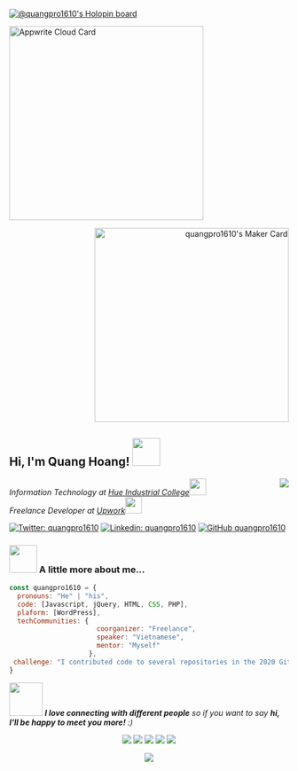 [![@quangpro1610's Holopin board](https://holopin.io/api/user/board?user=quangpro1610)](https://holopin.io/@quangpro1610)
<p align="left">
<a href="https://cloud.appwrite.io/card/64362296e24b0be49933">
	<img width="350" src="https://cloud.appwrite.io/v1/cards/cloud?userId=64362296e24b0be49933" alt="Appwrite Cloud Card" />
</a>
</p>
<p align="right">
<a href="https://makers.appwrite.io/quangpro1610">
    <img src="https://appwrite.io/cards/makers/quangpro1610" alt="quangpro1610's Maker Card" width="350"/>
</a>
</p>
<h2> Hi, I'm Quang Hoang! <img src="https://media.giphy.com/media/mGcNjsfWAjY5AEZNw6/giphy.gif" width="50"></h2>
<img align='right' src="https://i.imgur.com/m5Ie4P7.gif">
<p><em>Information Technology at <a href="http://hueic.edu.vn/en-us/hueic.aspx" target="_blank">Hue Industrial College</a><img src="https://media.giphy.com/media/fYSnHlufseco8Fh93Z/giphy.gif" width="30"></br>Freelance Developer at <a href="https://www.upwork.com/freelancers/~0122c06233c4053bf1" target="_blank">Upwork</a><img src="https://media.giphy.com/media/WUlplcMpOCEmTGBtBW/giphy.gif" width="30"> 
</em></p>

[![Twitter: quangpro1610](https://img.shields.io/twitter/follow/quangpro1610?style=social)](https://twitter.com/quangpro1610)
[![Linkedin: quangpro1610](https://img.shields.io/badge/-quangpro1610-blue?style=flat-square&logo=Linkedin&logoColor=white&link=https://www.linkedin.com/in/quangpro1610/)](https://www.linkedin.com/in/quangpro1610/)
[![GitHub quangpro1610](https://img.shields.io/github/followers/quangpro1610?label=follow&style=social)](https://github.com/quangpro1610)


### <img src="https://media.giphy.com/media/VgCDAzcKvsR6OM0uWg/giphy.gif" width="50"> A little more about me...  

```javascript
const quangpro1610 = {
  pronouns: "He" | "his",
  code: [Javascript, jQuery, HTML, CSS, PHP],
  plaform: [WordPress],
  techCommunities: {
                      coorganizer: "Freelance",
                      speaker: "Vietnamese",
                      mentor: "Myself"
                    },
 challenge: "I contributed code to several repositories in the 2020 GitHub Archive Program."
}
```

<img src="https://media.giphy.com/media/LnQjpWaON8nhr21vNW/giphy.gif" width="60"> <em><b>I love connecting with different people</b> so if you want to say <b>hi, I'll be happy to meet you more!</b> :)</em>

<p align="center">
<a href= "https://www.codedaokysu.com/" target="_blank"><img src="https://img.icons8.com/material-outlined/26/000000/ball-point-pen.png"/></a>
<a href= "https://www.linkedin.com/in/quangpro1610/" target="_blank"><img src="https://img.icons8.com/material-outlined/30/000000/linkedin.png"/></a>
<a href= "https://www.youtube.com/c/Viaiemradi321" target="_blank"><img src="https://img.icons8.com/material-outlined/30/000000/youtube.png"/></a>
<a href= "https://dev.to/quangpro1610" target="_blank"><img src="https://img.icons8.com/windows/32/000000/dev.png"/></a>
<a href= "https://twitter.com/quangpro1610" target="_blank"><img src="https://img.icons8.com/material-outlined/30/000000/twitter.png"/></a>
</p>
<p align="center">
    <a href="https://github.com/muskanrani/github-readme-stats">
      <img align="center" src="https://github-readme-stats.vercel.app/api/top-langs/?username=quangpro1610" />
    </a>
</p>